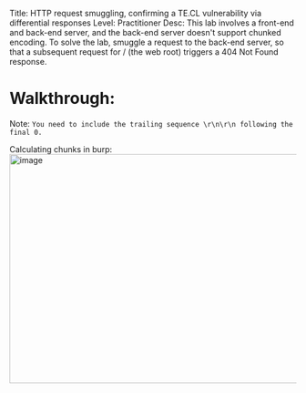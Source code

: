 Title: HTTP request smuggling, confirming a TE.CL vulnerability via differential responses
Level: Practitioner
Desc:  This lab involves a front-end and back-end server, and the back-end server doesn't support chunked encoding.
To solve the lab, smuggle a request to the back-end server, so that a subsequent request for / (the web root) triggers a 404 Not Found response. 

# Walkthrough: 
Note: `You need to include the trailing sequence \r\n\r\n following the final 0. `


Calculating chunks in burp:
<img width="1861" height="402" alt="image" src="https://github.com/user-attachments/assets/3d1da5f9-f153-4ecd-8d55-e0f748aa4892" />


